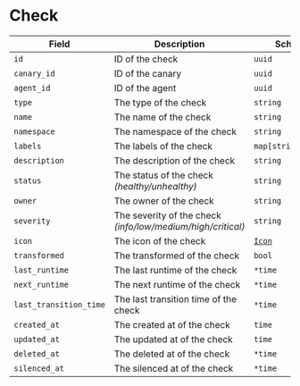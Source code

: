 # Check

| Field                  | Description                                                 | Scheme              |
| ---------------------- | ----------------------------------------------------------- | ------------------- |
| `id`                   | ID of the check                                             | `uuid`              |
| `canary_id`            | ID of the canary                                            | `uuid`              |
| `agent_id`             | ID of the agent                                             | `uuid`              |
| `type`                 | The type of the check                                       | `string`            |
| `name`                 | The name of the check                                       | `string`            |
| `namespace`            | The namespace of the check                                  | `string`            |
| `labels`               | The labels of the check                                     | `map[string]string` |
| `description`          | The description of the check                                | `string`            |
| `status`               | The status of the check _(healthy/unhealthy)_               | `string`            |
| `owner`                | The owner of the check                                      | `string`            |
| `severity`             | The severity of the check _(info/low/medium/high/critical)_ | `string`            |
| `icon`                 | The icon of the check                                       | [`Icon`](/reference/types#icon)           |
| `transformed`          | The transformed of the check                                | `bool`              |
| `last_runtime`         | The last runtime of the check                               | `*time`             |
| `next_runtime`         | The next runtime of the check                               | `*time`             |
| `last_transition_time` | The last transition time of the check                       | `*time`             |
| `created_at`           | The created at of the check                                 | `time`              |
| `updated_at`           | The updated at of the check                                 | `time`              |
| `deleted_at`           | The deleted at of the check                                 | `*time`             |
| `silenced_at`          | The silenced at of the check                                | `*time`             |
